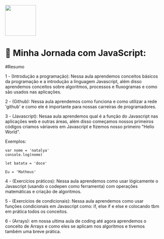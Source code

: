 
<img src="https://upload.wikimedia.org/wikipedia/commons/thumb/9/99/Unofficial_JavaScript_logo_2.svg/1200px-Unofficial_JavaScript_logo_2.svg.png" width=100px >

# 🚀 Minha Jornada com JavaScript:


#Resumo

1 - (Introdução a programação): Nessa aula aprendemos conceitos básicos da programação e a introdução a linguagem Javascript, além disso
aprendemos conceitos sobre algoritmos, processos e fluxogramas e como são usados nas aplicações.
 
 
2 - (Github): Nessa aula aprendemos como funciona e como utilizar a rede 'github' e como ele é importante para nossas carreiras de
programadores.
 

3 - (Javascript): Nesaa aula aprendemos qual é a função do Javascript nas aplicações web e outras áreas, além disso começamos nossos
primeiros códigos criamos váriaveis em Javascript e fizemos nosso primeiro "Hello World".

Exemplos:

```
var nome = 'natalya'
console.log(nome)
```

```
let batata = 'doce'
```

```
Eu = 'Matheus'
```




4 - (Exercícios práticos): Nessa aula aprendemos como usar lógicamente o Javascript (usando o codepen como ferramenta) com operações matemáticas e criação de algoritmos.



5 - (Exercícios de condicionais): Nessa aula aprendemos como usar funções condicionais em Javascript como: if, else if e else
e colocando tbm em prática todos os conceitos.



6 - (Arrays): em nossa ultima aula de coding até agora aprendemos o conceito de Arrays e como eles se aplicam nos algoritmos
e tivemos também uma breve prática.
